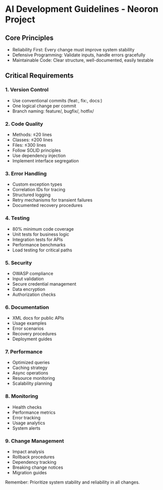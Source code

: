 # AI Development Guidelines - Neoron Project

## Core Principles
- Reliability First: Every change must improve system stability
- Defensive Programming: Validate inputs, handle errors gracefully
- Maintainable Code: Clear structure, well-documented, easily testable

## Critical Requirements

### 1. Version Control
- Use conventional commits (feat:, fix:, docs:)
- One logical change per commit
- Branch naming: feature/, bugfix/, hotfix/

### 2. Code Quality
- Methods: ≤20 lines
- Classes: ≤200 lines
- Files: ≤300 lines
- Follow SOLID principles
- Use dependency injection
- Implement interface segregation

### 3. Error Handling
- Custom exception types
- Correlation IDs for tracing
- Structured logging
- Retry mechanisms for transient failures
- Documented recovery procedures

### 4. Testing
- 80% minimum code coverage
- Unit tests for business logic
- Integration tests for APIs
- Performance benchmarks
- Load testing for critical paths

### 5. Security
- OWASP compliance
- Input validation
- Secure credential management
- Data encryption
- Authorization checks

### 6. Documentation
- XML docs for public APIs
- Usage examples
- Error scenarios
- Recovery procedures
- Deployment guides

### 7. Performance
- Optimized queries
- Caching strategy
- Async operations
- Resource monitoring
- Scalability planning

### 8. Monitoring
- Health checks
- Performance metrics
- Error tracking
- Usage analytics
- System alerts

### 9. Change Management
- Impact analysis
- Rollback procedures
- Dependency tracking
- Breaking change notices
- Migration guides

Remember: Prioritize system stability and reliability in all changes.
